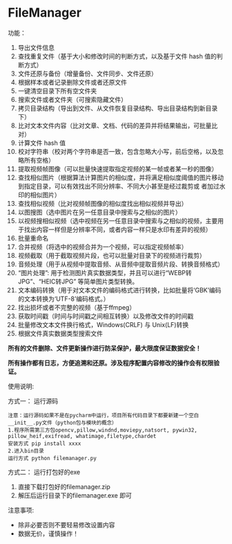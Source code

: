 # FileManager
功能：
1. 导出文件信息 
2. 查找重复文件（基于大小和修改时间的判断方式，以及基于文件 hash 值的判断方式）
3. 文件还原与备份（增量备份、文件同步、文件还原）
4. 根据样本或者记录删除文件或者还原文件 
5. 一键清空目录下所有空文件夹 
6. 搜索文件或者文件夹（可搜索隐藏文件）
7. 拷贝目录结构（导出到文件、从文件恢复目录结构、导出目录结构到新目录下）
8. 比对文本文件内容（比对文章、文档、代码的差异并将结果输出，可批量比对）
9. 计算文件 hash 值 
10. 校对字符串（校对两个字符串是否一致，包含忽略大小写，前后空格，以及忽略所有空格）
11. 提取视频帧图像（可以批量快速提取指定视频的某一帧或者某一秒的图像）
12. 查找相似图片（根据算法计算图片的相似度，并将满足相似度阈值的图片移动到指定目录，可以有效找出不同分辨率、不同大小甚至是经过裁剪或
者加过水印的相似图片）
13. 查找相似视频（比对视频帧图像的相似度找出相似视频并导出）
14. 以图搜图（选中图片在另一任意目录中搜索与之相似的图片）
15. 以视频搜相似视频（选中视频在另一任意目录中搜索与之相似的视频，主要用于找出内容一样但是分辨率不同，或者内容一样只是水印有差异的视频）
16. 批量重命名 
17. 合并视频（将选中的视频合并为一个视频，可以指定视频帧率） 
18. 视频截取（用于截取视频片段，也可以批量对目录下的视频进行裁剪）
19. 音频处理（用于从视频中提取音频、从音频中提取音频片段、转换音频格式）
20. “图片处理”: 用于检测图片真实数据类型，并且可以进行“WEBP转JPG”、“HEIC转JPG”
等简单图片类型转换。 
21. 文本编码转换（用于对文本文件的编码格式进行转换，比如批量将‘GBK’编码的文本转换为‘UTF-8’编码格式。）
22. 找出损坏或者不完整的视频（基于ffmpeg） 
23. 获取时间戳（时间与时间戳之间相互转换）以及修改文件的时间戳
24. 批量修改文本文件换行格式，Windows(CRLF) 与 Unix(LF)转换
25. 根据文件真实数据类型搜索文件

**所有的文件删除、文件更新操作进行防呆保护，最大限度保证数据安全！**

**所有操作都有日志，方便追溯和还原。涉及程序配置内容修改的操作会有权限验证。**

使用说明:

方式一： 运行源码

    注意：运行源码如果不是在pycharm中运行，项目所有代码目录下都要新建一个空白__init__.py文件（python包与模块的概念）
    1.程序所需第三方包opencv,pillow,windnd,moviepy,natsort, pywin32, pillow_heif,exifread, whatimage,filetype,chardet
    安装方式 pip install xxxx
    2.进入bin目录
    运行方式 python filemanager.py

方式二： 运行打包好的exe
1. 直接下载打包好的filemanager.zip 
2. 解压后运行目录下的filemanager.exe 即可

注意事项:
- 除非必要否则不要轻易修改设置内容
- 数据无价，谨慎操作！



